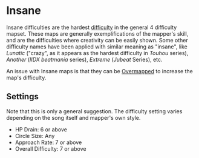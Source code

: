Insane
=========

Insane difficulties are the hardest [difficulty](/wiki/Difficulties) in the general 4 difficulty mapset. These maps are generally exemplifications of the mapper's skill, and are the difficulties where creativity can be easily shown. Some other difficulty names have been applied with similar meaning as "insane", like *Lunatic* ("crazy", as it appears as the hardest difficulty in *Touhou* series), *Another* (*IIDX beatmania* series), *Extreme* (*Jubeat* Series), etc.

An issue with Insane maps is that they can be [Overmapped](/wiki/Glossary) to increase the map's difficulty.

Settings
--------

Note that this is only a general suggestion. The difficulty setting varies depending on the song itself and mapper's own style.

-   HP Drain: 6 or above
-   Circle Size: Any
-   Approach Rate: 7 or above
-   Overall Difficulty: 7 or above
